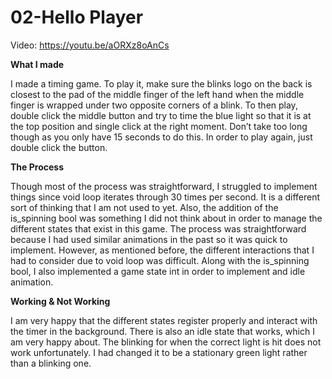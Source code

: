 # 02-Hello Player

Video: https://youtu.be/aORXz8oAnCs

**What I made**

I made a timing game. To play it, make sure the blinks logo on the back is closest to the pad of the middle finger of the left hand when the middle finger is wrapped under two opposite corners of a blink. To then play, double click the middle button and try to time the blue light so that it is at the top position and single click at the right moment. Don’t take too long though as you only have 15 seconds to do this. In order to play again, just double click the button. 

**The Process**

Though most of the process was straightforward, I struggled to implement things since void loop iterates through 30 times per second. It is a different sort of thinking that I am not used to yet. Also, the addition of the is_spinning bool was something I did not think about in order to manage the different states that exist in this game. The process was straightforward because I had used similar animations in the past so it was quick to implement. However, as mentioned before, the different interactions that I had to consider due to void loop was difficult. Along with the is_spinning bool, I also implemented a game state int in order to implement and idle animation. 

**Working & Not Working**

I am very happy that the different states register properly and interact with the timer in the background. There is also an idle state that works, which I am very happy about. The blinking for when the correct light is hit does not work unfortunately. I had changed it to be a stationary green light rather than a blinking one. 